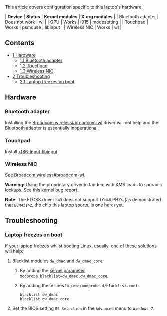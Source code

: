 This article covers configuration specific to this laptop's hardware.

| **Device** | **Status** | **Kernel modules** | **X.org modules** |
| Bluetooth adapter | Does not work | wl |
| GPU | Works | i915 | modesetting |
| Touchpad | Works | psmouse | libinput |
| Wireless NIC | Works | wl |

## Contents

*   [1 Hardware](#Hardware)
    *   [1.1 Bluetooth adapter](#Bluetooth_adapter)
    *   [1.2 Touchpad](#Touchpad)
    *   [1.3 Wireless NIC](#Wireless_NIC)
*   [2 Troubleshooting](#Troubleshooting)
    *   [2.1 Laptop freezes on boot](#Laptop_freezes_on_boot)

## Hardware

### Bluetooth adapter

Installing the [Broadcom wireless#broadcom-wl](/index.php/Broadcom_wireless#broadcom-wl "Broadcom wireless") driver will not help and the Bluetooth adapter is essentially inoperational.

### Touchpad

Install [xf86-input-libinput](https://www.archlinux.org/packages/?name=xf86-input-libinput).

### Wireless NIC

See [Broadcom wireless#broadcom-wl](/index.php/Broadcom_wireless#broadcom-wl "Broadcom wireless").

**Warning:** Using the proprietary driver in tandem with KMS leads to sporadic lockups. See [this kernel bug report](https://bugzilla.kernel.org/show_bug.cgi?id=109051).

**Note:** The FLOSS driver `b43` does not support `LCN40` PHYs (as demonstrated that `BCM43142`, the chip this laptop sports, is one [here](https://wireless.wiki.kernel.org/en/users/drivers/b43#list_of_hardware)) yet.

## Troubleshooting

### Laptop freezes on boot

If your laptop freezes whilst booting Linux, usually, one of these solutions will help:

1.  Blacklist modules `dw_dmac` and `dw_dmac_core`:
    1.  By adding the [kernel parameter](/index.php/Kernel_parameter "Kernel parameter") `modprobe.blacklist=dw_dmac,dw_dmac_core`.
    2.  By adding these lines to `/etc/modprobe.d/blacklist.conf`:

        ```
        blacklist dw_dmac
        blacklist dw_dmac_core
        ```

2.  Set the BIOS setting `OS Selection` in the `Advanced` menu to `Windows 7`.